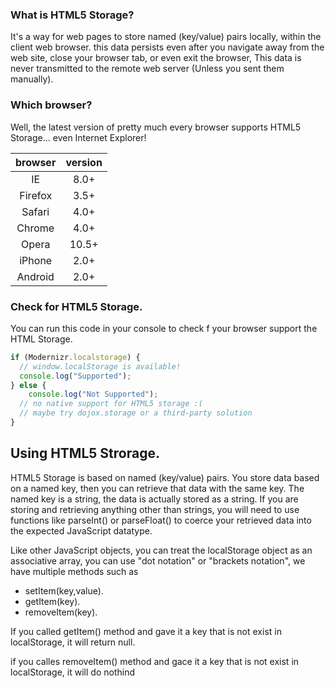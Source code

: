 ### What is HTML5 Storage?

It's a way for web pages to store named (key/value) pairs locally, within the client web browser. this data persists even after you navigate away from the web site, close your browser tab, or even exit the browser, This data is never transmitted to the remote web server (Unless you sent them manually).

### Which browser?

Well, the latest version of pretty much every browser supports HTML5 Storage… even Internet Explorer!

| browser | version |
| :-----: | :-----: |
|   IE    |  8.0+   |
| Firefox |  3.5+   |
| Safari  |  4.0+   |
| Chrome  |  4.0+   |
|  Opera  |  10.5+  |
| iPhone  |  2.0+   |
| Android |  2.0+   |

### Check for HTML5 Storage.

You can run this code in your console to check f your browser support the HTML Storage.

```javaScript
if (Modernizr.localstorage) {
  // window.localStorage is available!
  console.log("Supported");
} else {
    console.log("Not Supported");
  // no native support for HTML5 storage :(
  // maybe try dojox.storage or a third-party solution
}
```

## Using HTML5 Strorage.

HTML5 Storage is based on named (key/value) pairs. You store data based on a named key, then you can retrieve that data with the same key. The named key is a string, the data is actually stored as a string. If you are storing and retrieving anything other than strings, you will need to use functions like parseInt() or parseFloat() to coerce your retrieved data into the expected JavaScript datatype.

Like other JavaScript objects, you can treat the localStorage object as an associative array, you can use "dot notation" or "brackets notation", we have multiple methods such as

- setItem(key,value).
- getItem(key).
- removeItem(key).

If you called getItem() method and gave it a key that is not exist in localStorage, it will return null.

if you calles removeItem() method and gace it a key that is not exist in localStorage, it will do nothind
